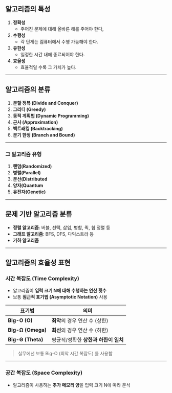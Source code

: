 ## 알고리즘의 **특성**

1. **정확성**
    - 주어진 문제에 대해 올바른 해를 주어야 한다,
2. **수행성**
    - 각 단계는 컴퓨터에서 수행 가능해야 한다.
3. **유한성**
    - 일정한 시간 내에 종료되어야 한다.
4. **효율성**
    - 효율적일 수록 그 가치가 높다.

---

## 알고리즘의 분류

1. **분할 정복 (Divide and Conquer)**
2. **그리디 (Greedy)**
3. **동적 계획법 (Dynamic Programming)**
4. **근사 (Approximation)**
5. **백트래킹 (Backtracking)**
6. **분기 한정 (Branch and Bound)**

---

### 그 알고리즘 유형

1. **랜덤(Randomized)**
2. **병렬(Parallel)**
3. **분산(Distributed**
4. **양자(Quantum**
5. **유전자(Genetic)**

---

## 문제 기반 알고리즘 분류

- **정렬 알고리즘**: 버블, 선택, 삽입, 병합, 퀵, 힙 정렬 등
- **그래프 알고리즘**: BFS, DFS, 다익스트라 등
- **기하 알고리즘**

---

## 알고리즘의 효율성 표현

### 시간 복잡도 (Time Complexity)

- 알고리즘이 **입력 크기 N에 대해 수행하는 연산 횟수**
- 보통 **점근적 표기법 (Asymptotic Notation)** 사용

| 표기법 | 의미 |
| --- | --- |
| **Big-O (O)** | **최악**의 경우 연산 수 (상한) |
| **Big-Ω (Omega)** | **최선**의 경우 연산 수 (하한) |
| **Big-Θ (Theta)** | 평균적/정확한 **상한과 하한이 일치** |

> 실무에선 보통 Big-O (최악 시간 복잡도) 를 사용함
> 

---

### 공간 복잡도 (Space Complexity)

- 알고리즘이 사용하는 **추가 메모리 양**을 입력 크기 N에 따라 분석
